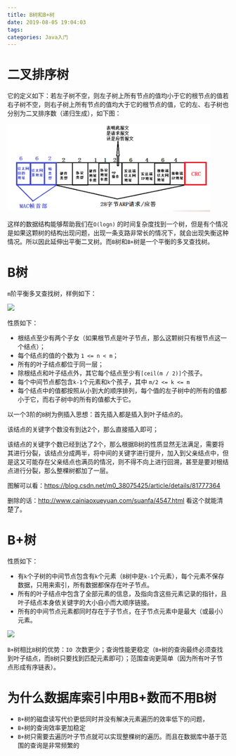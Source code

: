 ```yaml
---
title: B树和B+树
date: 2019-08-05 19:04:03
tags: 
categories: Java入门
---
```


# 二叉排序树

它的定义如下：若左子树不空，则左子树上所有节点的值均小于它的根节点的值若右子树不空，则右子树上所有节点的值均大于它的根节点的值，它的左、右子树也分别为二叉排序数（递归生成），如下图：

![](1.png)

这样的数据结构能够帮助我们在`O(logn)` 的时间复杂度找到一个树，但是有个情况是如果这颗树的结构出现问题，出现一条支路非常长的情况下，就会出现失衡这种情况。所以因此延伸出平衡二叉树。而`B`树和`B+`树是一个平衡的多叉查找树。

# B树

`m`阶平衡多叉查找树，样例如下：

![](2.png)

性质如下：

- 根结点至少有两个子女（如果根节点是叶子节点，那么这颗树只有根节点这一个结点）；
- 每个结点的值的个数为 `1 <= n < m`；
- 所有的叶子结点都位于同一层；
- 除根结点和叶子结点外，其它每个结点至少有`[ceil(m / 2)]`个孩子。
- 每个中间节点都包含`k-1`个元素和`k`个孩子，其中 `m/2 <= k <= m`
- 每个结点中的值都按照从小到大的顺序排列，每个值的左子树中的所有的值都小于它，而右子树中的所有的值都大于它。

以一个3阶的`B`树为例插入思想：首先插入都是插入到叶子结点的。

该结点的关键字个数没有到达2个，那么直接插入即可；

该结点的关键字个数已经到达了2个，那么根据B树的性质显然无法满足，需要将其进行分裂，该结点分成两半，将中间的关键字进行提升，加入到父亲结点中，但是这又可能存在父亲结点也满员的情况，则不得不向上进行回溯，甚至是要对根结点进行分裂，那么整棵树都加了一层。

图解可以看：https://blog.csdn.net/m0_38075425/article/details/81777364

删除的话：http://www.cainiaoxueyuan.com/suanfa/4547.html   看这个就能清楚了。

# B+树

性质如下：

- 有`k`个子树的中间节点包含有`k`个元素（`B`树中是`k-1`个元素），每个元素不保存数据，只用来索引，所有数据都保存在叶子节点。
- 所有的叶子结点中包含了全部元素的信息，及指向含这些元素记录的指针，且叶子结点本身依关键字的大小自小而大顺序链接。
- 所有的中间节点元素都同时存在于子节点，在子节点元素中是最大（或最小）元素。

![](3.png)

`B+`树相比`B`树的优势：`IO `次数更少；查询性能更稳定（`B+`树的查询最终必须查找到叶子结点，而`B`树只要找到匹配元素即可）；范围查询更简单（因为所有叶子节点形成有序链表）。

# 为什么数据库索引中用B+数而不用B树

- `B+`树的磁盘读写代价更低同时并没有解决元素遍历的效率低下的问题，
- `B+`树的查询效率更加稳定
- `B+`树只需要去遍历叶子节点就可以实现整棵树的遍历。而且在数据库中基于范围的查询是非常频繁的

